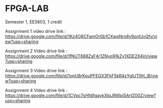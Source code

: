 # FPGA-LAB
Semester 1, EE5803, 1 credit

Assignment 1 video drive link : https://drive.google.com/file/d/1Kz4O8CFamOr0b1CXwpNro8y9oofJvQfv/view?usp=sharing

Assignment 2 Video drive link : https://drive.google.com/file/d/1fNUT888ZsF4r1ZNyq91kZy1XDE2X4jri/view?usp=sharing

Assignment 3 Video drive link : https://drive.google.com/file/d/1opU8rKpuPFEGX3FkF5kR4zYglUT0H_iB/view?usp=sharing

Assignment 4 Video drive link : https://drive.google.com/file/d/1CVpc7sHfdllgaykXlpJRt6pl5ArtZ00Z/view?usp=sharing
